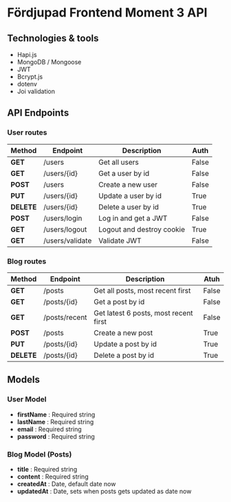 # Fördjupad Frontend Moment 3 API

## Technologies & tools
- Hapi.js
- MongoDB / Mongoose
- JWT
- Bcrypt.js
- dotenv
- Joi validation

## API Endpoints
### User routes
| Method      | Endpoint | Description | Auth |
| ----------- | ----------- | ---------| ---- |
| **GET**      | /users       | Get all users | False |
| **GET**   | /users/{id}        | Get a user by id | False |
| **POST** | /users |  Create a new user | False |
| **PUT** | /users/{id} | Update a user by id | True |
| **DELETE** | /users/{id} | Delete a user by id | True |
| **POST** | /users/login | Log in and get a JWT | False |
| **GET** | /users/logout | Logout and destroy cookie | True |
| **GET** | /users/validate | Validate JWT | False |

### Blog routes
| Method      | Endpoint | Description | Atuh |
| ----------- | ----------- | ---------| ----- |
| **GET**      | /posts       | Get all posts, most recent first | False |
| **GET**   | /posts/{id}        | Get a post by id | False |
| **GET**   | /posts/recent        | Get latest 6 posts, most recent first | False |
| **POST** | /posts |  Create a new post | True |
| **PUT** | /posts/{id} | Update a post by id | True |
| **DELETE** | /posts/{id} | Delete a post by id | True |

## Models
### User Model
- **firstName** : Required string
- **lastName** : Required string
- **email** : Required string
- **password** : Required string

### Blog Model (Posts)
- **title** : Required string
- **content** : Required string
- **createdAt** : Date, default date now
- **updatedAt** : Date, sets when posts gets updated as date now
